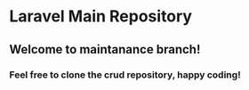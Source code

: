 # Laravel Main Repository

## Welcome to maintanance branch!

### Feel free to clone the crud repository, happy coding!
